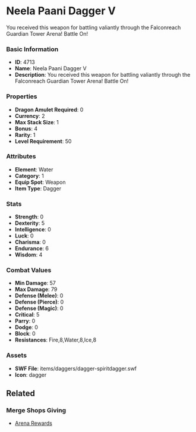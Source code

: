 # Neela Paani Dagger V

You received this weapon for battling valiantly through the Falconreach Guardian Tower Arena! Battle On!

### Basic Information

- **ID**: 4713
- **Name**: Neela Paani Dagger V
- **Description**: You received this weapon for battling valiantly through the Falconreach Guardian Tower Arena! Battle On!

### Properties

- **Dragon Amulet Required**: 0
- **Currency**: 2
- **Max Stack Size**: 1
- **Bonus**: 4
- **Rarity**: 1
- **Level Requirement**: 50

### Attributes

- **Element**: Water
- **Category**: 1
- **Equip Spot**: Weapon
- **Item Type**: Dagger

### Stats

- **Strength**: 0
- **Dexterity**: 5
- **Intelligence**: 0
- **Luck**: 0
- **Charisma**: 0
- **Endurance**: 6
- **Wisdom**: 4

### Combat Values

- **Min Damage**: 57
- **Max Damage**: 79
- **Defense (Melee)**: 0
- **Defense (Pierce)**: 0
- **Defense (Magic)**: 0
- **Critical**: 5
- **Parry**: 0
- **Dodge**: 0
- **Block**: 0
- **Resistances**: Fire,8,Water,8,Ice,8

### Assets

- **SWF File**: items/daggers/dagger-spiritdagger.swf
- **Icon**: dagger

## Related

### Merge Shops Giving

- [Arena Rewards](../merge-shops/80-arena-rewards.md)

